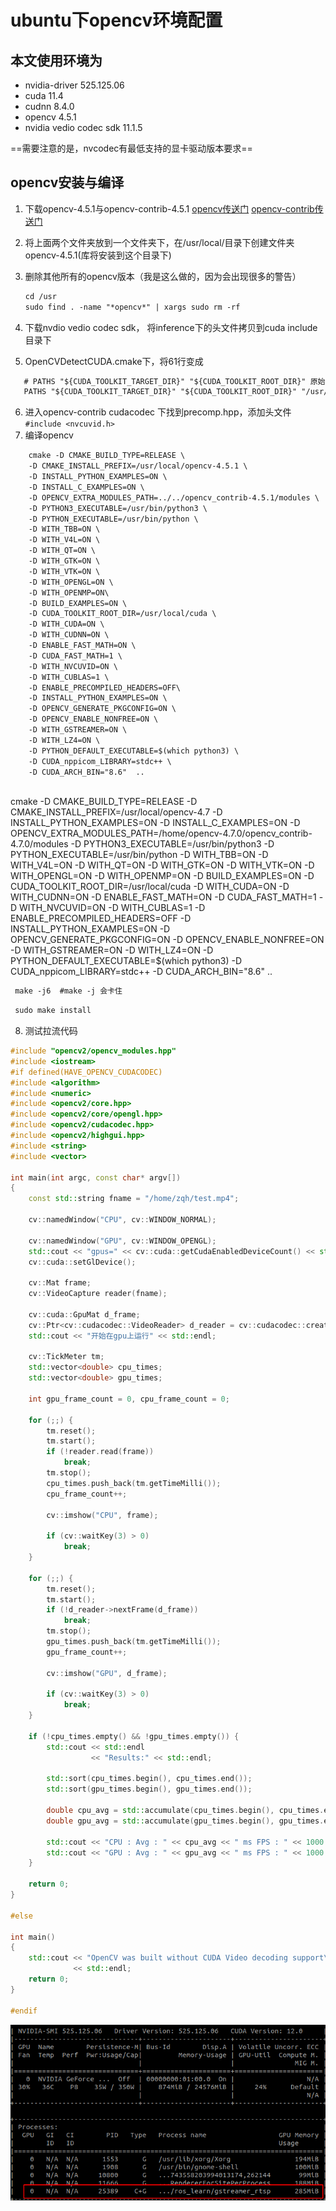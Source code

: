 # ubuntu下opencv环境配置

## 本文使用环境为

- nvidia-driver 525.125.06
- cuda 11.4
- cudnn 8.4.0
- opencv 4.5.1
- nvidia vedio codec sdk 11.1.5

 ==需要注意的是，nvcodec有最低支持的显卡驱动版本要求==

## opencv安装与编译

1. 下载opencv-4.5.1与opencv-contrib-4.5.1
   [opencv传送门](https://opencv.org/releases/)
   [opencv-contrib传送门](https://github.com/opencv/opencv_contrib/tags)
2. 将上面两个文件夹放到一个文件夹下，在/usr/local/目录下创建文件夹opencv-4.5.1(库将安装到这个目录下)
3. 删除其他所有的opencv版本（我是这么做的，因为会出现很多的警告）

   ```xml
   cd /usr
   sudo find . -name "*opencv*" | xargs sudo rm -rf
   ```
4. 下载nvdio vedio codec sdk， 将inference下的头文件拷贝到cuda include目录下
5. OpenCVDetectCUDA.cmake下，将61行变成

```xml
   # PATHS "${CUDA_TOOLKIT_TARGET_DIR}" "${CUDA_TOOLKIT_ROOT_DIR}" 原始的
   PATHS "${CUDA_TOOLKIT_TARGET_DIR}" "${CUDA_TOOLKIT_ROOT_DIR}" "/usr/include" "/usr/local/include/ffnvcodec" #更改后的
```

6. 进入opencv-contrib cudacodec  下找到precomp.hpp，添加头文件 `#include <nvcuvid.h>`
7. 编译opencv

```xml
    cmake -D CMAKE_BUILD_TYPE=RELEASE \
    -D CMAKE_INSTALL_PREFIX=/usr/local/opencv-4.5.1 \
    -D INSTALL_PYTHON_EXAMPLES=ON \
    -D INSTALL_C_EXAMPLES=ON \
    -D OPENCV_EXTRA_MODULES_PATH=../../opencv_contrib-4.5.1/modules \
    -D PYTHON3_EXECUTABLE=/usr/bin/python3 \
    -D PYTHON_EXECUTABLE=/usr/bin/python \
    -D WITH_TBB=ON \
    -D WITH_V4L=ON \
    -D WITH_QT=ON \
    -D WITH_GTK=ON \
    -D WITH_VTK=ON \
    -D WITH_OPENGL=ON \
    -D WITH_OPENMP=ON\
    -D BUILD_EXAMPLES=ON \
    -D CUDA_TOOLKIT_ROOT_DIR=/usr/local/cuda \
    -D WITH_CUDA=ON \
    -D WITH_CUDNN=ON \
    -D ENABLE_FAST_MATH=ON \
    -D CUDA_FAST_MATH=1 \
    -D WITH_NVCUVID=ON \
    -D WITH_CUBLAS=1 \
    -D ENABLE_PRECOMPILED_HEADERS=OFF\
    -D INSTALL_PYTHON_EXAMPLES=ON \
    -D OPENCV_GENERATE_PKGCONFIG=ON \
    -D OPENCV_ENABLE_NONFREE=ON \
    -D WITH_GSTREAMER=ON \
    -D WITH_LZ4=ON \
    -D PYTHON_DEFAULT_EXECUTABLE=$(which python3) \
    -D CUDA_nppicom_LIBRARY=stdc++ \
    -D CUDA_ARCH_BIN="8.6"  ..
 
```

 cmake -D CMAKE_BUILD_TYPE=RELEASE     -D CMAKE_INSTALL_PREFIX=/usr/local/opencv-4.7     -D INSTALL_PYTHON_EXAMPLES=ON     -D INSTALL_C_EXAMPLES=ON     -D OPENCV_EXTRA_MODULES_PATH=/home/opencv-4.7.0/opencv_contrib-4.7.0/modules     -D PYTHON3_EXECUTABLE=/usr/bin/python3     -D PYTHON_EXECUTABLE=/usr/bin/python     -D WITH_TBB=ON     -D WITH_V4L=ON     -D WITH_QT=ON     -D WITH_GTK=ON     -D WITH_VTK=ON     -D WITH_OPENGL=ON     -D WITH_OPENMP=ON    -D BUILD_EXAMPLES=ON     -D CUDA_TOOLKIT_ROOT_DIR=/usr/local/cuda     -D WITH_CUDA=ON     -D WITH_CUDNN=ON     -D ENABLE_FAST_MATH=ON     -D CUDA_FAST_MATH=1     -D WITH_NVCUVID=ON     -D WITH_CUBLAS=1     -D ENABLE_PRECOMPILED_HEADERS=OFF    -D INSTALL_PYTHON_EXAMPLES=ON     -D OPENCV_GENERATE_PKGCONFIG=ON     -D OPENCV_ENABLE_NONFREE=ON     -D WITH_GSTREAMER=ON     -D WITH_LZ4=ON     -D PYTHON_DEFAULT_EXECUTABLE=$(which python3)     -D CUDA_nppicom_LIBRARY=stdc++     -D CUDA_ARCH_BIN="8.6"  ..

```xml
 make -j6  #make -j 会卡住
```

```xml
 sudo make install
```

8. 测试拉流代码

```cpp
#include "opencv2/opencv_modules.hpp"
#include <iostream>
#if defined(HAVE_OPENCV_CUDACODEC)
#include <algorithm>
#include <numeric>
#include <opencv2/core.hpp>
#include <opencv2/core/opengl.hpp>
#include <opencv2/cudacodec.hpp>
#include <opencv2/highgui.hpp>
#include <string>
#include <vector>

int main(int argc, const char* argv[])
{
    const std::string fname = "/home/zqh/test.mp4";

    cv::namedWindow("CPU", cv::WINDOW_NORMAL);

    cv::namedWindow("GPU", cv::WINDOW_OPENGL);
    std::cout << "gpus=" << cv::cuda::getCudaEnabledDeviceCount() << std::endl;
    cv::cuda::setGlDevice();

    cv::Mat frame;
    cv::VideoCapture reader(fname);

    cv::cuda::GpuMat d_frame;
    cv::Ptr<cv::cudacodec::VideoReader> d_reader = cv::cudacodec::createVideoReader(fname);
    std::cout << "开始在gpu上运行" << std::endl;

    cv::TickMeter tm;
    std::vector<double> cpu_times;
    std::vector<double> gpu_times;

    int gpu_frame_count = 0, cpu_frame_count = 0;

    for (;;) {
        tm.reset();
        tm.start();
        if (!reader.read(frame))
            break;
        tm.stop();
        cpu_times.push_back(tm.getTimeMilli());
        cpu_frame_count++;

        cv::imshow("CPU", frame);

        if (cv::waitKey(3) > 0)
            break;
    }

    for (;;) {
        tm.reset();
        tm.start();
        if (!d_reader->nextFrame(d_frame))
            break;
        tm.stop();
        gpu_times.push_back(tm.getTimeMilli());
        gpu_frame_count++;

        cv::imshow("GPU", d_frame);

        if (cv::waitKey(3) > 0)
            break;
    }

    if (!cpu_times.empty() && !gpu_times.empty()) {
        std::cout << std::endl
                  << "Results:" << std::endl;

        std::sort(cpu_times.begin(), cpu_times.end());
        std::sort(gpu_times.begin(), gpu_times.end());

        double cpu_avg = std::accumulate(cpu_times.begin(), cpu_times.end(), 0.0) / cpu_times.size();
        double gpu_avg = std::accumulate(gpu_times.begin(), gpu_times.end(), 0.0) / gpu_times.size();

        std::cout << "CPU : Avg : " << cpu_avg << " ms FPS : " << 1000.0 / cpu_avg << " Frames " << cpu_frame_count << std::endl;
        std::cout << "GPU : Avg : " << gpu_avg << " ms FPS : " << 1000.0 / gpu_avg << " Frames " << gpu_frame_count << std::endl;
    }

    return 0;
}

#else

int main()
{
    std::cout << "OpenCV was built without CUDA Video decoding support\n"
              << std::endl;
    return 0;
}

#endif
```

![../DOC/img/nvidia-smi1.png](img/nvidia-smi1.png)

